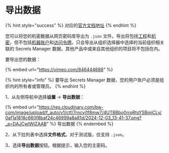 # 导出数据

{% hint style="success" %}
对应的[官方文档地址](https://bitwarden.com/help/export-secrets-data/)
{% endhint %}

您可以将您的机密数据从网页密码库导出为 `.json` 文件。导出将包括[工程](../your-secrets/projects.md)和[机密](../your-secrets/secrets.md)，但不包括[机器账户](../your-secrets/machine-accounts.md)和[访问令牌](../your-secrets/access-tokens.md)。只会导出从组织选择器中选择的当前组织相关联的 Secrets Manager 数据。其他产品中或来自其他组织的项目将不包括在内。

要导出您的数据：

{% embed url="https://vimeo.com/846444688" %}

{% hint style="info" %}
要导出 Secrets Manager 数据，您的用户账户必须是组织内的所有者或管理员。
{% endhint %}

1、从左侧导航中选择**设置** → **导出数据**：

{% embed url="https://res.cloudinary.com/bw-com/image/upload/f_auto/v1/ctf/7rncvj1f8mw7/4UTBBbo0rrqRtsYSBmiCLy/0af1a1818c660f8baf24c46999a8a81d/2024-12-03_13-41-37.png?_a=DAJCwlWIZAAB" %}
导出数据
{% endembed %}

2、从下拉列表中选择**文件格式**。对于测试版，仅支持 `.json`。

3、选择**导出数据**按钮。根据提示，输入您的主密码。
